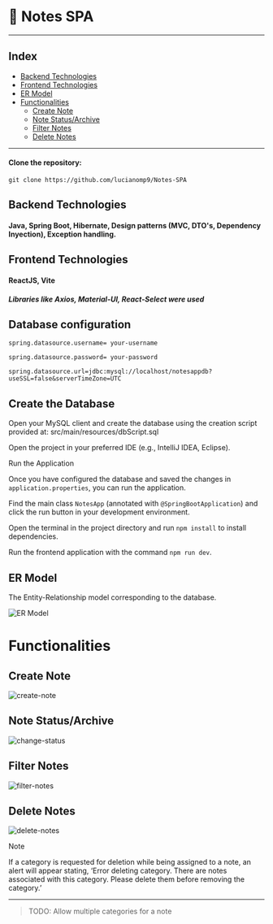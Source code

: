 # 📝 Notes SPA

---
## Index
- [Backend Technologies](#backend-technologies)
- [Frontend Technologies](#frontend-technologies)
- [ER Model](#er-model)
- [Functionalities](#functionalities)
	- [Create Note](#create-note)
	- [Note Status/Archive](#note-statusarchive)
	- [Filter Notes](#filter-notes)
	- [Delete Notes](#delete-notes)

---
#### Clone the repository:
```git clone https://github.com/lucianomp9/Notes-SPA```

## Backend Technologies
#### Java, Spring Boot, Hibernate, Design patterns (MVC, DTO's, Dependency Inyection), Exception handling.

## Frontend Technologies 
#### ReactJS, Vite
##### Libraries like Axios, Material-UI, React-Select were used 

 
 
 ## Database configuration
    spring.datasource.username= your-username

    spring.datasource.password= your-password

    spring.datasource.url=jdbc:mysql://localhost/notesappdb?useSSL=false&serverTimeZone=UTC

 ## Create the Database
  
  Open your MySQL client and create the database using the creation script provided at: src/main/resources/dbScript.sql

  Open the project in your preferred IDE (e.g., IntelliJ IDEA, Eclipse).
    
  Run the Application

  Once you have configured the database and saved the changes in `application.properties`, you can run the application. 
  
  Find the main class `NotesApp` (annotated with `@SpringBootApplication`) and click the run button in your development environment.


  Open the terminal in the project directory and run `npm install` to install dependencies.
  
  Run the frontend application with the command `npm run dev`.

## ER Model
The Entity-Relationship model corresponding to the database.

![ER Model](https://github.com/lucianomp9/Notes-App/assets/86586819/9debad80-9420-4ca8-8df9-f73cd5b9bf20)



# Functionalities

## Create Note
![create-note](https://github.com/lucianomp9/Notes-App/assets/86586819/3ab30ff8-5095-456d-a6ac-d0d07082e924)

## Note Status/Archive
![change-status](https://github.com/lucianomp9/Notes-App/assets/86586819/4ccc1f4f-4a8c-4b91-9af0-b297cdc42f96)

## Filter Notes
![filter-notes](https://github.com/lucianomp9/Notes-App/assets/86586819/78300003-035c-4a03-b5a8-57f1a060f5d4)

## Delete Notes
![delete-notes](https://github.com/lucianomp9/Notes-App/assets/86586819/ae385922-18e2-458b-ac95-79aa804b24a4)




> [!NOTE]
> If a category is requested for deletion while being assigned to a note, an alert will appear stating, ‘Error deleting category. There are notes associated with this category. Please delete them before removing the category.’


---
> TODO:
> Allow multiple categories for a note

